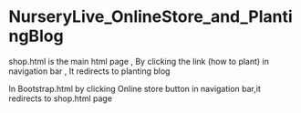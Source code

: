 # NurseryLive_OnlineStore_and_PlantingBlog
shop.html is the main html page ,
By clicking the link (how to plant) in navigation bar ,
It redirects to planting blog


In Bootstrap.html by clicking Online store button in navigation bar,it redirects to shop.html page
